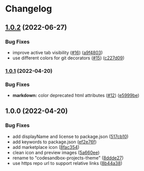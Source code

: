 # Changelog

## [1.0.2](https://github.com/codesandbox/vscode-theme/compare/codesandbox-projects-theme-v1.0.1...codesandbox-projects-theme-v1.0.2) (2022-06-27)


### Bug Fixes

* improve active tab visibility ([#16](https://github.com/codesandbox/vscode-theme/issues/16)) ([a9f4803](https://github.com/codesandbox/vscode-theme/commit/a9f4803350b56890cea99232b11b7184a921a78e))
* use different colors for git decorators ([#15](https://github.com/codesandbox/vscode-theme/issues/15)) ([c227d09](https://github.com/codesandbox/vscode-theme/commit/c227d092e151373fee420c8178d9ae30aa2410cb))

### [1.0.1](https://github.com/codesandbox/vscode-theme/compare/codesandbox-projects-theme-v1.0.0...codesandbox-projects-theme-v1.0.1) (2022-04-20)


### Bug Fixes

* **markdown:** color deprecated html attributes ([#12](https://github.com/codesandbox/vscode-theme/issues/12)) ([e5999be](https://github.com/codesandbox/vscode-theme/commit/e5999be0abc2863e4cb6275fa4306c4733bdc408))

## 1.0.0 (2022-04-20)


### Bug Fixes

* add displayName and license to package.json ([517cb10](https://github.com/codesandbox/vscode-theme/commit/517cb10a5ad2a5d86189ac03c4e8aba544007fcb))
* add keywords to package.json ([ef2e76f](https://github.com/codesandbox/vscode-theme/commit/ef2e76f4ae77bdad463397a3ad75d79e49c8f152))
* add marketplace icon ([8fac354](https://github.com/codesandbox/vscode-theme/commit/8fac354bdf9879f73cd9f979a1cd6a9922361247))
* clean icon and preview images ([5a660ee](https://github.com/codesandbox/vscode-theme/commit/5a660eeb769aefdd888e4d9e434c072c345bf99c))
* rename to "codesandbox-projects-theme" ([8ddde27](https://github.com/codesandbox/vscode-theme/commit/8ddde278b222d78b2b56ab1949a628685f4ed7bd))
* use https repo url to support relative links ([8b44a38](https://github.com/codesandbox/vscode-theme/commit/8b44a384358639893ba514517abbeebf43e20aad))
